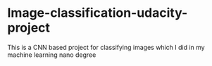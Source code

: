 # Image-classification-udacity-project
This is a CNN based project for classifying images which I did in my machine learning nano degree
